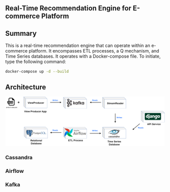 ## Real-Time Recommendation Engine for E-commerce Platform


## Summary


This is a real-time recommendation engine that can operate within an e-commerce platform. It encompasses ETL processes, a Q mechanism, and Time Series databases. It operates with a Docker-compose file. To initiate, type the following command:

```bash
docker-compose up -d --build
```



## Architecture

![Architecture](/Documantation/Drawings/product_match.png)

### Cassandra

### Airflow

### Kafka


